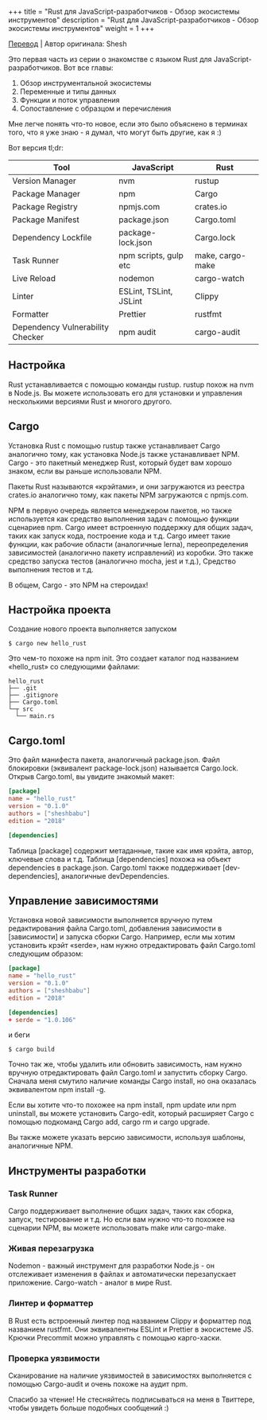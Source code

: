 +++
title = "Rust для JavaScript-разработчиков - Обзор экосистемы инструментов"
description = "Rust для JavaScript-разработчиков - Обзор экосистемы инструментов"
weight = 1
+++

[Перевод](https://www.sheshbabu.com/posts/rust-for-javascript-developers-tooling-ecosystem-overview/) | Автор оригинала: Shesh

Это первая часть из серии о знакомстве с языком Rust для JavaScript-разработчиков. Вот все главы:

1. Обзор инструментальной экосистемы
2. Переменные и типы данных
3. Функции и поток управления
4. Сопоставление с образцом и перечисления

Мне легче понять что-то новое, если это было объяснено в терминах того, что я уже знаю - я думал, что могут быть другие, как я :)

Вот версия tl;dr: 

 Tool 	                         | JavaScript               |	Rust
---------------------------------|--------------------------|------
Version Manager                  |	nvm                     |	rustup
Package Manager                  |	npm                     |	Cargo
Package Registry                 |	npmjs.com               |	crates.io
Package Manifest                 |	package.json            |	Cargo.toml
Dependency Lockfile              |	package-lock.json       |	Cargo.lock
Task Runner                      |	npm scripts, gulp etc   |	make, cargo-make
Live Reload                      |	nodemon                 |	cargo-watch
Linter                           |	ESLint, TSLint, JSLint  |	Clippy
Formatter                        | 	Prettier                |	rustfmt
Dependency Vulnerability Checker |	npm audit               | cargo-audit

## Настройка

Rust устанавливается с помощью команды rustup. rustup похож на nvm в Node.js. Вы можете использовать его для установки и управления несколькими версиями Rust и многого другого.

## Cargo

Установка Rust с помощью rustup также устанавливает Cargo аналогично тому, как установка Node.js также устанавливает NPM. Cargo - это пакетный менеджер Rust, который будет вам хорошо знаком, если вы раньше использовали NPM.

Пакеты Rust называются «крэйтами», и они загружаются из реестра crates.io аналогично тому, как пакеты NPM загружаются с npmjs.com.

NPM в первую очередь является менеджером пакетов, но также используется как средство выполнения задач с помощью функции сценариев npm. Cargo имеет встроенную поддержку для общих задач, таких как запуск кода, построение кода и т.д. Cargo имеет такие функции, как рабочие области (аналогичные lerna), переопределения зависимостей (аналогично пакету исправлений) из коробки. Это также средство запуска тестов (аналогично mocha, jest и т.д.), Средство выполнения тестов и т.д.

В общем, Cargo - это NPM на стероидах!

## Настройка проекта

Создание нового проекта выполняется запуском 

```
$ cargo new hello_rust
```

Это чем-то похоже на npm init. Это создает каталог под названием «hello_rust» со следующими файлами: 

```
hello_rust
├── .git
├── .gitignore
├── Cargo.toml
└─┬ src
  └── main.rs
```

## Cargo.toml

Это файл манифеста пакета, аналогичный package.json. Файл блокировки (эквивалент package-lock.json) называется Cargo.lock. Открыв Cargo.toml, вы увидите знакомый макет: 

```toml
[package]
name = "hello_rust"
version = "0.1.0"
authors = ["sheshbabu"]
edition = "2018"

[dependencies]
```

Таблица [package] содержит метаданные, такие как имя крэйта, автор, ключевые слова и т.д. Таблица [dependencies] похожа на объект dependencies в package.json. Cargo.toml также поддерживает [dev-dependencies], аналогичные devDependencies.

## Управление зависимостями

Установка новой зависимости выполняется вручную путем редактирования файла Cargo.toml, добавления зависимости в [зависимости] и запуска сборки Cargo. Например, если мы хотим установить крэйт «serde», нам нужно отредактировать файл Cargo.toml следующим образом: 

```toml
[package]
name = "hello_rust"
version = "0.1.0"
authors = ["sheshbabu"]
edition = "2018"

[dependencies]
+ serde = "1.0.106"
```

и беги 

```
$ cargo build
```

Точно так же, чтобы удалить или обновить зависимость, нам нужно вручную отредактировать файл Cargo.toml и запустить сборку Cargo. Сначала меня смутило наличие команды Cargo install, но она оказалась эквивалентом npm install -g.

Если вы хотите что-то похожее на npm install, npm update или npm uninstall, вы можете установить Cargo-edit, который расширяет Cargo с помощью подкоманд Cargo add, cargo rm и cargo upgrade.

Вы также можете указать версию зависимости, используя шаблоны, аналогичные NPM.

## Инструменты разработки

### Task Runner

Cargo поддерживает выполнение общих задач, таких как сборка, запуск, тестирование и т.д. Но если вам нужно что-то похожее на сценарии NPM, вы можете использовать make или cargo-make.

### Живая перезагрузка

Nodemon - важный инструмент для разработки Node.js - он отслеживает изменения в файлах и автоматически перезапускает приложение. Cargo-watch - аналог в мире Rust.

### Линтер и форматтер

В Rust есть встроенный линтер под названием Clippy и форматтер под названием rustfmt. Они эквивалентны ESLint и Prettier в экосистеме JS. Крючки Precommit можно управлять с помощью карго-хаски.

### Проверка уязвимости

Сканирование на наличие уязвимостей в зависимостях выполняется с помощью Cargo-audit и очень похоже на аудит npm.

Спасибо за чтение! Не стесняйтесь подписываться на меня в Твиттере, чтобы увидеть больше подобных сообщений :) 